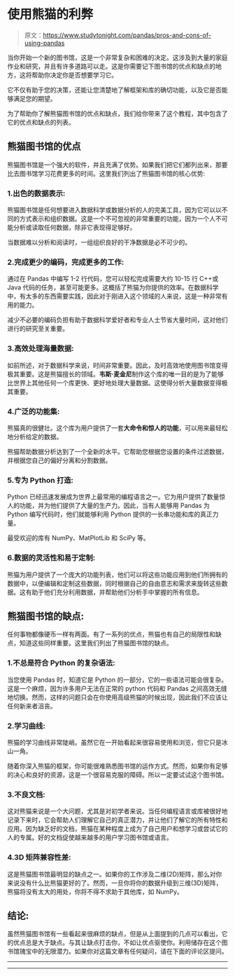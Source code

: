 # 使用熊猫的利弊

> 原文：<https://www.studytonight.com/pandas/pros-and-cons-of-using-pandas>

当你开始一个新的图书馆，这是一个非常复杂和困难的决定。这涉及到大量的家庭作业和研究，并且有许多道路可以走。这是你需要记下图书馆的优点和缺点的地方，这将帮助你决定你是否想要学习它。

它不仅有助于您的决策，还能让您清楚地了解框架和库的确切功能，以及它是否能够满足您的期望。

为了帮助你了解熊猫图书馆的优点和缺点，我们给你带来了这个教程，其中包含了它的优点和缺点的列表。

## 熊猫图书馆的优点

熊猫图书馆是一个强大的软件，并且充满了优势。如果我们把它们都列出来，那要比去图书馆学习花费更多的时间。这里我们列出了熊猫图书馆的核心优势:

### 1.出色的数据表示:

熊猫图书馆是任何想要进入数据科学或数据分析的人的完美工具，因为它可以以不同的方式表示和组织数据。这是一个不可忽视的非常重要的功能，因为一个人不可能分析或读取任何数据，除非它表现得足够好。

当数据难以分析和阅读时，一组组织良好的干净数据是必不可少的。

### 2.完成更少的编码，完成更多的工作:

通过在 Pandas 中编写 1-2 行代码，您可以轻松完成需要大约 10-15 行 C++或 Java 代码的任务，甚至可能更多。这概括了熊猫为你提供的效率。在数据科学中，有太多的东西需要实践，因此对于刚进入这个领域的人来说，这是一种非常有用的能力。

减少不必要的编码负担有助于数据科学爱好者和专业人士节省大量时间，这对他们进行的研究至关重要。

### 3.高效处理海量数据:

如前所述，对于数据科学来说，时间非常重要。因此，及时高效地使用图书馆变得极其重要。这是熊猫擅长的领域。**韦斯·麦金尼**制作这个库的唯一目的是为了能够比世界上其他任何一个库更快、更好地处理大量数据。这使得分析大量数据变得极其重要。

### 4.广泛的功能集:

熊猫真的很健壮。这个库为用户提供了一套**大命令和惊人的功能**，可以用来最轻松地分析给定的数据。

熊猫帮助数据分析达到了一个全新的水平。它帮助您根据您设置的条件过滤数据，并根据您自己的偏好分离和分割数据。

### 5.专为 Python 打造:

Python 已经迅速发展成为世界上最常用的编程语言之一。它为用户提供了数量惊人的功能，并为他们提供了大量的生产力。因此，当有人能够用 Pandas 为 Python 编写代码时，他们就能够利用 Python 提供的一长串功能和库的真正力量。

最受欢迎的库有 NumPy、MatPlotLib 和 SciPy 等。

### 6.数据的灵活性和易于定制:

熊猫为用户提供了一个庞大的功能列表，他们可以将这些功能应用到他们所拥有的数据中，以便编辑和定制这些数据，同时根据自己的自由意志和需求来旋转这些数据。这有助于他们充分利用数据，并帮助他们分析手中掌握的所有信息。

## 熊猫图书馆的缺点:

任何事物都像硬币一样有两面。有了一系列的优点，熊猫也有自己的局限性和缺点，知道这些同样重要。这里我们列出了熊猫图书馆的缺点。

### 1.不总是符合 Python 的复杂语法:

当您使用 Pandas 时，知道它是 Python 的一部分，它的一些语法可能会很复杂。这是一个麻烦，因为许多用户无法在正常的 python 代码和 Pandas 之间高效无缝地切换。然而，这样的问题只会在你使用高级熊猫的时候出现，因此我们不应该让任何新来者沮丧。

### 2.学习曲线:

熊猫的学习曲线非常陡峭。虽然它在一开始看起来很容易使用和浏览，但它只是冰山一角。

随着你深入熊猫的框架，你可能很难熟悉图书馆的运作方式。然而，如果你有足够的决心和良好的资源，这是一个很容易克服的障碍。所以一定要试试这个图书馆。

### 3.不良文档:

这对熊猫来说是一个大问题，尤其是对初学者来说。当任何编程语言或库被很好地记录下来时，它会帮助人们理解它自己的真正潜力，并让他们了解它的所有特性和应用。因为缺乏好的文档，熊猫在某种程度上成为了自己用户和想学习或尝试它的人的专属。好的文档促使越来越多的用户学习图书馆或语言。

### 4.3D 矩阵兼容性差:

这是熊猫图书馆最明显的缺点之一。如果你的工作涉及二维(2D)矩阵，那么对你来说没有什么比熊猫更好的了。然而，一旦你将你的数据升级到三维(3D)矩阵，熊猫将没有太大的用处，你将不得不求助于其他库，如 NumPy。

## 结论:

虽然熊猫图书馆有一些看起来很麻烦的缺点，但是从上面提到的几点可以看出，它的优点总是大于缺点。与其让缺点打击你，不如让优点驱使你。利用储存在这个图书馆瑰宝中的无限潜力。如果你对这篇文章有任何疑问，请在下面的评论区提问。

* * *

* * *